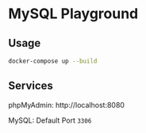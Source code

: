 # MySQL Playground


## Usage
```bash
docker-compose up --build
```

## Services

phpMyAdmin: http://localhost:8080

MySQL: Default Port `3306`
